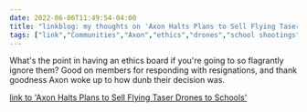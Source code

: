 ---date: 2022-06-06T11:49:54-04:00title: "linkblog: my thoughts on 'Axon Halts Plans to Sell Flying Taser Drones to Schools'"tags: ["link","Communities","Axon","ethics","drones","school shootings","gun violence","mass shootings","Uvalde shooting"]---What's the point in having an ethics board if you're going to so flagrantly ignore them? Good on members for responding with resignations, and thank goodness Axon woke up to how dunb their decision was. [link to 'Axon Halts Plans to Sell Flying Taser Drones to Schools'](https://www.vice.com/en/article/88q4gk/axon-halts-plans-to-sell-flying-taser-drones-to-schools)
